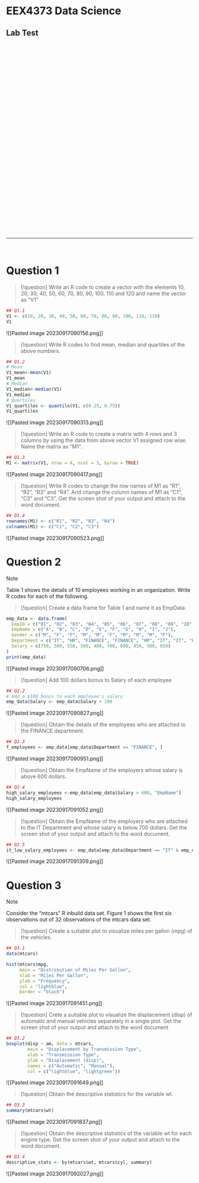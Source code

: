 # EEX4373 Data Science
## Lab Test
<br>
<br>
<br>
<br>
<br>
<br>
<br>
<br>
<br>
<br>
<br>
<br>
<br>
<br>
<br>
<br>
<br>
<br>
<br>
<br>
<br>
<br>
<br>
<br>
<br>
<br>
<br>
<br>
<br>
<br>

***

<br>

# Question 1

> [!question]
> Write an R code to create a vector with the elements 10, 20, 30, 40, 50, 60, 70, 80, 90, 100, 110 and 120 and name the vector as “V1”

```r
## Q1.1
V1 <- c(10, 20, 30, 40, 50, 60, 70, 80, 90, 100, 110, 120)
V1
```

![[Pasted image 20230917090156.png]]

> [!question]
> Write R codes to find mean, median and quartiles of the above numbers.

```r
## Q1.2
# Mean
V1_mean<-mean(V1)
V1_mean
# Median
V1_median<-median(V1)
V1_median
# Quartiles
V1_quartiles <- quantile(V1, c(0.25, 0.75))
V1_quartiles
```

![[Pasted image 20230917090313.png]]

> [!question]
> Write an R code to create a matrix with 4 rows and 3 columns by using the data from above vector V1 assigned row wise. Name the matrix as “M1”.

```r
## Q1.3
M1 <- matrix(V1, nrow = 4, ncol = 3, byrow = TRUE)
```

![[Pasted image 20230917090417.png]]

> [!question]
> Write R codes to change the row names of M1 as “R1”, “R2”, “R3” and “R4”. And change the column names of M1 as “C1”, “C2” and “C3”. Get the screen shot of your output and attach to the word document.

```r
## Q1.4
rownames(M1) <- c("R1", "R2", "R3", "R4")
colnames(M1) <- c("C1", "C2", "C3")
```

![[Pasted image 20230917090523.png]]

# Question 2

> [!note]
> Table 1 shows the details of 10 employees working in an organization. Write R codes for each of the following.

> [!question]
> Create a data frame for Table 1 and name it as EmpData.

```r
emp_data <- data.frame(
  EmpID = c("01", "02", "03", "04", "05", "06", "07", "08", "09", "10"),
  EmpName = c("A", "B", "C", "D", "E", "F", "G", "H", "I", "J"),
  Gender = c("M", "F", "F", "M", "M", "F", "M", "M", "M", "F"),
  Department = c("IT", "HR", "FINANCE", "FINANCE", "HR", "IT", "IT", "HR", "FINANCE", "IT"),
  Salary = c(750, 500, 550, 500, 400, 700, 600, 450, 500, 650)
)
print(emp_data)
```

![[Pasted image 20230917090706.png]]

> [!question]
> Add 100 dollars bonus to Salary of each employee

```r
## Q2.2
# Add a $100 bonus to each employee's salary
emp_data$Salary <- emp_data$Salary + 100
```

![[Pasted image 20230917090827.png]]

> [!question]
> Obtain the details of the employees who are attached to the FINANCE department.

```r
## Q2.3
f_employees <- emp_data[emp_data$Department == "FINANCE", ]
```

![[Pasted image 20230917090951.png]]

> [!question]
> Obtain the EmpName of the employers whose salary is above 600 dollars.

```r
## Q2.4
high_salary_employees <-emp_data[emp_data$Salary > 600, "EmpName"]
high_salary_employees
```

![[Pasted image 20230917091052.png]]

> [!question]
> Obtain the EmpName of the employers who are attached to the IT Department and whose salary is below 700 dollars. Get the screen shot of your output and attach to the word document.

```r
## Q2.5
it_low_salary_employees <- emp_data[emp_data$Department == "IT" & emp_data$Salary < 700, "EmpName"]
```

![[Pasted image 20230917091309.png]]

# Question 3

> [!note]
> Consider the “mtcars” R inbuild data set. Figure 1 shows the first six observations out of 32 observations of the mtcars data set.

> [!question]
> Create a suitable plot to visualize miles per gallon (mpg) of the vehicles.

```r
## Q3.1
data(mtcars)

hist(mtcars$mpg, 
     main = "Distribution of Miles Per Gallon",
     xlab = "Miles Per Gallon",
     ylab = "Frequency",
     col = "lightblue",
     border = "black")
```

![[Pasted image 20230917091451.png]]

> [!question]
> Crete a suitable plot to visualize the displacement (disp) of automatic and manual vehicles separately in a single plot. Get the screen shot of your output and attach to the word document

```r
## Q3.2
boxplot(disp ~ am, data = mtcars,
        main = "Displacement by Transmission Type",
        xlab = "Transmission Type",
        ylab = "Displacement (disp)",
        names = c("Automatic", "Manual"),
        col = c("lightblue", "lightgreen"))
```

![[Pasted image 20230917091649.png]]

> [!question]
> Obtain the descriptive statistics for the variable wt.

```r
## Q3.3
summary(mtcars$wt)
```

![[Pasted image 20230917091837.png]]

> [!question]
> Obtain the descriptive statistics of the variable wt for each engine type. Get the screen shot of your output and attach to the word document.

```r
## Q3.4
descriptive_stats <- by(mtcars$wt, mtcars$cyl, summary)
```

![[Pasted image 20230917092027.png]]



